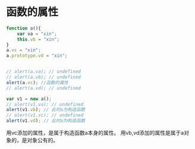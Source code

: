 # 函数的属性
  
```js
function a(){
    var va = "xin";
    this.vb = "xin"; 
}
a.vc = "xin";
a.prototype.vd = "xin";


// alert(a.va); // undefined
// alert(a.vb); // undefined
alert(a.vc); //函数的属性
// alert(a.vd); // undefined

var v1 = new a();
// alert(v1.va); // undefined
alert(v1.vb); // 此时a为构造函数
// alert(v1.vc); // undefined
alert(v1.vd); // 此时a为构造函数
```

用vc添加的属性，是属于构造函数a本身的属性。
用vb,vd添加的属性是属于a对象的，是对象公有的。
